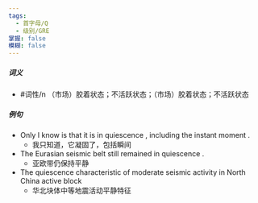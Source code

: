 ```yaml
---
tags:
  - 首字母/Q
  - 级别/GRE
掌握: false
模糊: false
---
```

##### 词义
- #词性/n  （市场）胶着状态；不活跃状态；（市场）胶着状态；不活跃状态
##### 例句
- Only I know is that it is in quiescence , including the instant moment .
	- 我只知道，它凝固了，包括瞬间
- The Eurasian seismic belt still remained in quiescence .
	- 亚欧带仍保持平静
- The quiescence characteristic of moderate seismic activity in North China active block
	- 华北块体中等地震活动平静特征
